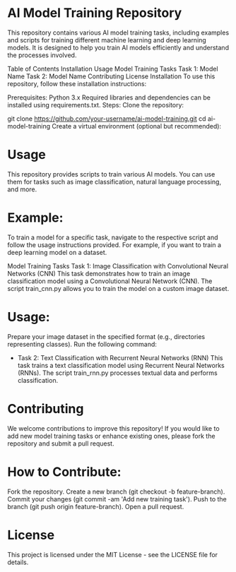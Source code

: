 # AI Model Training Repository
This repository contains various AI model training tasks, including examples and scripts for training different machine learning and deep learning models. It is designed to help you train AI models efficiently and understand the processes involved.

Table of Contents
Installation
Usage
Model Training Tasks
Task 1: Model Name
Task 2: Model Name
Contributing
License
Installation
To use this repository, follow these installation instructions:

Prerequisites:
Python 3.x
Required libraries and dependencies can be installed using requirements.txt.
Steps:
Clone the repository:

git clone https://github.com/your-username/ai-model-training.git
cd ai-model-training
Create a virtual environment (optional but recommended):


# Usage
This repository provides scripts to train various AI models. You can use them for tasks such as image classification, natural language processing, and more.

# Example:
To train a model for a specific task, navigate to the respective script and follow the usage instructions provided.
For example, if you want to train a deep learning model on a dataset.

Model Training Tasks
Task 1: Image Classification with Convolutional Neural Networks (CNN)
This task demonstrates how to train an image classification model using a Convolutional Neural Network (CNN). The script train_cnn.py allows you to train the model on a custom image dataset.

# Usage:
Prepare your image dataset in the specified format (e.g., directories representing classes).
Run the following command:

- Task 2: Text Classification with Recurrent Neural Networks (RNN)
This task trains a text classification model using Recurrent Neural Networks (RNNs). The script train_rnn.py processes textual data and performs classification.

# Contributing
We welcome contributions to improve this repository! If you would like to add new model training tasks or enhance existing ones, please fork the repository and submit a pull request.

# How to Contribute:
Fork the repository.
Create a new branch (git checkout -b feature-branch).
Commit your changes (git commit -am 'Add new training task').
Push to the branch (git push origin feature-branch).
Open a pull request.
# License
This project is licensed under the MIT License - see the LICENSE file for details.

